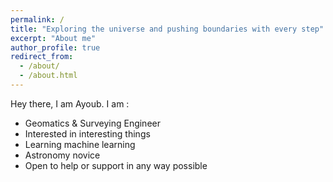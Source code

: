 ```yaml
---
permalink: /
title: "Exploring the universe and pushing boundaries with every step"
excerpt: "About me"
author_profile: true
redirect_from: 
  - /about/
  - /about.html
---
```


Hey there, I am Ayoub. I am :

- Geomatics & Surveying Engineer
- Interested in interesting things
- Learning machine learning
- Astronomy novice
- Open to help or support in any way possible
